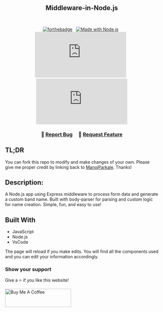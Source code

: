 <h2 align="center">
Middleware-in-Node.js <br/>
</h2>

<br/>

<center>
 
[![forthebadge](https://forthebadge.com/images/badges/made-with-javascript.svg)](https://forthebadge.com) &nbsp;
[![Made with Node.js](https://img.shields.io/badge/Made_with-Node.js-green)](https://nodejs.org) &nbsp;
![GitHub Repo stars](https://img.shields.io/github/stars/ManojParkale/Middleware-in-Node.js?color=red&logo=github&style=for-the-badge) &nbsp;
![GitHub forks](https://img.shields.io/github/forks/ManojParkale/Middleware-in-Node.js?color=red&logo=github&style=for-the-badge)

</center>

<h3 align="center">
    🔹
    <a href="https://github.com/ManojParkale/Middleware-in-Node.js/issues">Report Bug</a> &nbsp; &nbsp;
    🔹
    <a href="https://github.com/ManojParkale/Middleware-in-Node.js/issues">Request Feature</a>
</h3>

## TL;DR

You can fork this repo to modify and make changes of your own. Please give me proper credit by linking back to [ManojParkale](https://github.com/ManojParkale/Middleware-in-Node.js). Thanks!
<br/>

## Description:
A Node.js app using Express middleware to process form data and generate a custom band name. Built with body-parser for parsing and custom logic for name creation. Simple, fun, and easy to use!

## Built With

- JavaScript
- Node.js
- VsCode

The page will reload if you make edits.
You will find all the components used and you can edit your information accordingly.

### Show your support

Give a ⭐ if you like this website!

<a href="https://www.buymeacoffee.com/ManojParkale" target="_blank"><img src="https://cdn.buymeacoffee.com/buttons/v2/default-violet.png" alt="Buy Me A Coffee" height= "60px" width= "217px" ></a>
